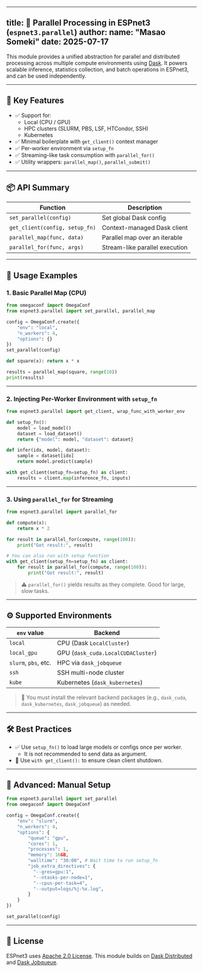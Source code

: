 
---
title: 📘 Parallel Processing in ESPnet3 (`espnet3.parallel`)
author:
  name: "Masao Someki"
date: 2025-07-17
---

This module provides a unified abstraction for parallel and distributed processing across multiple compute environments using [Dask](https://dask.org). It powers scalable inference, statistics collection, and batch operations in ESPnet3, and can be used independently.

---

## 🚀 Key Features

- ✅ Support for:
  - Local (CPU / GPU)
  - HPC clusters (SLURM, PBS, LSF, HTCondor, SSH)
  - Kubernetes
- ✅ Minimal boilerplate with `get_client()` context manager
- ✅ Per-worker environment via `setup_fn`
- ✅ Streaming-like task consumption with `parallel_for()`
- ✅ Utility wrappers: `parallel_map()`, `parallel_submit()`

---

## 📦 API Summary

| Function                        | Description                                         |
|--------------------------------|-----------------------------------------------------|
| `set_parallel(config)`         | Set global Dask config                              |
| `get_client(config, setup_fn)` | Context-managed Dask client                         |
| `parallel_map(func, data)`     | Parallel map over an iterable                       |
| `parallel_for(func, args)`     | Stream-like parallel execution                      |

---

## 🧩 Usage Examples

### 1. Basic Parallel Map (CPU)

```python
from omegaconf import OmegaConf
from espnet3.parallel import set_parallel, parallel_map

config = OmegaConf.create({
    "env": "local",
    "n_workers": 4,
    "options": {}
})
set_parallel(config)

def square(x): return x * x

results = parallel_map(square, range(10))
print(results)
```

---

### 2. Injecting Per-Worker Environment with `setup_fn`

```python
from espnet3.parallel import get_client, wrap_func_with_worker_env

def setup_fn():
    model = load_model()
    dataset = load_dataset()
    return {"model": model, "dataset": dataset}

def infer(idx, model, dataset):
    sample = dataset[idx]
    return model.predict(sample)

with get_client(setup_fn=setup_fn) as client:
    results = client.map(inference_fn, inputs)

```

---

### 3. Using `parallel_for` for Streaming

```python
from espnet3.parallel import parallel_for

def compute(x):
    return x * 2

for result in parallel_for(compute, range(100)):
    print("Got result:", result)

# You can also run with setup function
with get_client(setup_fn=setup_fn) as client:
    for result in parallel_for(compute, range(100)):
        print("Got result:", result)

```

> ⚠ `parallel_for()` yields results as they complete. Good for large, slow tasks.

---

## ⚙ Supported Environments

| `env` value          | Backend                            |
| -------------------- | ---------------------------------- |
| `local`              | CPU (Dask `LocalCluster`)          |
| `local_gpu`          | GPU (`dask_cuda.LocalCUDACluster`) |
| `slurm`, `pbs`, etc. | HPC via `dask_jobqueue`            |
| `ssh`                | SSH multi-node cluster             |
| `kube`               | Kubernetes (`dask_kubernetes`)     |

> 🔧 You must install the relevant backend packages (e.g., `dask_cuda`, `dask_kubernetes`, `dask_jobqueue`) as needed.

---

## 🛠 Best Practices

* ✅ Use `setup_fn()` to load large models or configs once per worker.
  * It is not recommended to send data as argument.
* 🧹 Use `with get_client():` to ensure clean client shutdown.

---

## 🔬 Advanced: Manual Setup

```python
from espnet3.parallel import set_parallel
from omegaconf import OmegaConf

config = OmegaConf.create({
    "env": "slurm",
    "n_workers": 4,
    "options": {
        "queue": "gpu",
        "cores": 1,
        "processes": 1,
        "memory": 16GB,
        "walltime": "30:00", # Wait time to run setup_fn
        "job_extra_directives": {
          "--gres=gpu:1",
          "--ntasks-per-node=1",
          "--cpus-per-task=4",
          "--output=logs/%j-%x.log",
        }
    }
})

set_parallel(config)
```

---

## 🧾 License

ESPnet3 uses [Apache 2.0 License](https://www.apache.org/licenses/LICENSE-2.0). This module builds on [Dask Distributed](https://distributed.dask.org) and [Dask Jobqueue](https://jobqueue.dask.org/).
